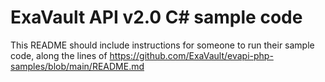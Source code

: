 # ExaVault API v2.0 C# sample code

This README should include instructions for someone to run their sample code, along the lines of https://github.com/ExaVault/evapi-php-samples/blob/main/README.md

